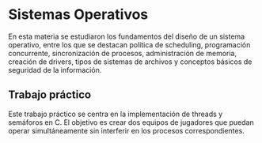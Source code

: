 # Sistemas Operativos
En esta materia se estudiaron los fundamentos del diseño de un sistema operativo, entre los que se destacan política de scheduling, programación concurrente, sincronización de procesos, administración de memoria, creación de drivers, tipos de sistemas de archivos y conceptos básicos de seguridad de la información. 
## Trabajo práctico
Este trabajo práctico se centra en la implementación de threads y semáforos en C. El objetivo es crear dos equipos de jugadores que puedan operar simultáneamente sin interferir en los procesos correspondientes.
